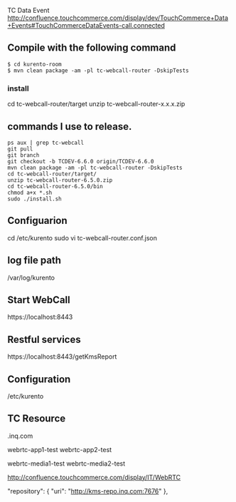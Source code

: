 
TC Data Event
http://confluence.touchcommerce.com/display/dev/TouchCommerce+Data+Events#TouchCommerceDataEvents-call.connected


## Compile with the following command
```
$ cd kurento-room
$ mvn clean package -am -pl tc-webcall-router -DskipTests
```

### install
cd tc-webcall-router/target
unzip tc-webcall-router-x.x.x.zip


## commands I use to release.
```
ps aux | grep tc-webcall
git pull
git branch
git checkout -b TCDEV-6.6.0 origin/TCDEV-6.6.0
mvn clean package -am -pl tc-webcall-router -DskipTests
cd tc-webcall-router/target/
unzip tc-webcall-router-6.5.0.zip
cd tc-webcall-router-6.5.0/bin
chmod a+x *.sh
sudo ./install.sh
```

## Configuarion
cd /etc/kurento
sudo vi tc-webcall-router.conf.json

## log file path
/var/log/kurento



## Start WebCall
https://localhost:8443

## Restful services
https://localhost:8443/getKmsReport


## Configuration
/etc/kurento


## TC Resource
.inq.com

webrtc-app1-test
webrtc-app2-test

webrtc-media1-test
webrtc-media2-test

http://confluence.touchcommerce.com/display/IT/WebRTC


   "repository": {
      "uri": "http://kms-repo.inq.com:7676"
   },